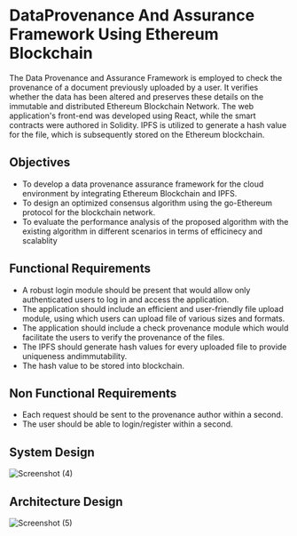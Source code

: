 # DataProvenance And Assurance Framework Using Ethereum Blockchain
The Data Provenance and Assurance Framework is employed to check the provenance of a document previously uploaded by a user. It verifies whether the data has been altered and preserves these details on the immutable and distributed Ethereum Blockchain Network. The web application's front-end was developed using React, while the smart contracts were authored in Solidity. IPFS is utilized to generate a hash value for the file, which is subsequently stored on the Ethereum blockchain.
## Objectives
* To develop a data provenance assurance framework for the cloud environment by integrating Ethereum Blockchain and IPFS.
* To design an optimized consensus algorithm using the go-Ethereum protocol for the blockchain network.
* To evaluate the performance analysis of the proposed algorithm with the existing algorithm in different scenarios in terms of efficinecy and scalablity

## Functional Requirements
* A robust login module should be present that would allow only authenticated users to log in and access the application.
* The application should include an efficient and user-friendly file upload module, using which users can upload file of various sizes and formats.
* The application should include a check provenance module which would facilitate the users to verify the provenance of the files.
* The IPFS should generate hash values for every uploaded file to provide uniqueness andimmutability.
* The hash value to be stored into blockchain.


## Non Functional Requirements
* Each request should be sent to the provenance author within a second.
* The user should be able to login/register within a second.

## System Design 

![Screenshot (4)](https://github.com/Yashvardhan-17/DataProvenance/assets/119247530/b174f654-b328-400b-8f52-229d844d4edf)

## Architecture Design

![Screenshot (5)](https://github.com/Yashvardhan-17/DataProvenance/assets/119247530/98a530fc-2e5e-401b-9b69-af75abda3e4d)

